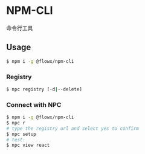 # NPM-CLI

命令行工具

## Usage

```bash
$ npm i -g @flowx/npm-cli
```

### Registry

```bash
$ npc registry [-d|--delete]
```

### Connect with NPC

```bash
$ npm i -g @flowx/npm-cli
$ npc r
# type the registry url and select yes to confirm
$ npc setup
# test:
$ npc view react
```
